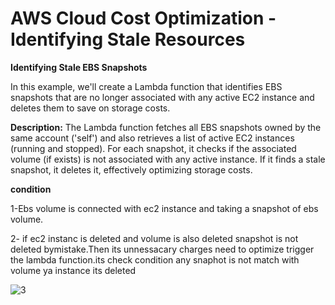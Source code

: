 # AWS Cloud Cost Optimization - Identifying Stale Resources

**Identifying Stale EBS Snapshots**

In this example, we'll create a Lambda function that identifies EBS snapshots that are no longer associated with any active EC2 
instance and deletes them to save on storage costs.


**Description:**
The Lambda function fetches all EBS snapshots owned by the same account ('self') and also retrieves a list of active EC2 instances 
(running and stopped). For each snapshot, it checks if the associated volume (if exists) is not associated with any active instance. 
If it finds a stale snapshot, it deletes it, effectively optimizing storage costs.

**condition**

1-Ebs volume is connected with ec2 instance and taking a snapshot of ebs volume.

2- if ec2 instanc is deleted and volume is also deleted snapshot is not deleted bymistake.Then its unnessacary charges need to 
   optimize trigger the lambda function.its check condition any snaphot is not match with volume ya instance its deleted


![3](https://github.com/user-attachments/assets/331d621b-d59b-4766-a05a-7d774feaead7)
